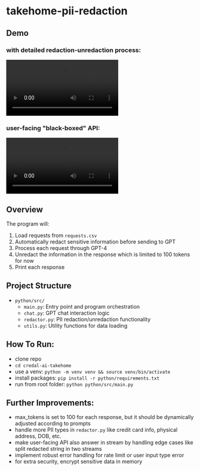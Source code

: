 # takehome-pii-redaction

## Demo
### with detailed redaction-unredaction process:
<video src="https://github.com/user-attachments/assets/72e02ddd-c632-4173-980b-29d1446235ef"></video>

### user-facing "black-boxed" API:
<video src="https://github.com/user-attachments/assets/6c153787-1c3c-47a4-9470-465666aa59d1"></video>


## Overview
The program will:
1. Load requests from `requests.csv`
2. Automatically redact sensitive information before sending to GPT
3. Process each request through GPT-4
4. Unredact the information in the response which is limited to 100 tokens for now
5. Print each response

## Project Structure

- `python/src/`
  - `main.py`: Entry point and program orchestration
  - `chat.py`: GPT chat interaction logic
  - `redactor.py`: PII redaction/unredaction functionality
  - `utils.py`: Utility functions for data loading

## How To Run:
- clone repo
- `cd credal-ai-takehome`
- use a venv: `python -m venv venv && source venv/bin/activate`
- install packages: `pip install -r python/requirements.txt`
- run from root folder: `python python/src/main.py`

## Further Improvements:
- max_tokens is set to 100 for each response, but it should be dynamically adjusted according to prompts
- handle more PII types in `redactor.py` like credit card info, physical address, DOB, etc.
- make user-facing API also answer in stream by handling edge cases like split redacted string in two streams
- implement robust error handling for rate limit or user input type error
- for extra security, encrypt sensitive data in memory
